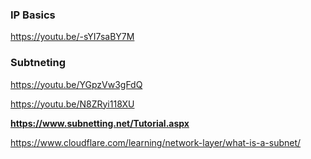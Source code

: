 
### IP Basics
https://youtu.be/-sYI7saBY7M

### Subtneting

https://youtu.be/YGpzVw3gFdQ

https://youtu.be/N8ZRyi118XU

**https://www.subnetting.net/Tutorial.aspx**

https://www.cloudflare.com/learning/network-layer/what-is-a-subnet/

